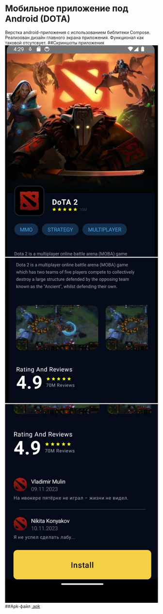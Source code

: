 # Мобильное приложение под Android (DOTA)
Верстка android-приложения с использованием библитеки Compose. Реализован дизайн главного экрана приложения. Функционал как таковой отсутсвует.
##Скриншоты приложения
![Screen_1](https://github.com/w4zawai/lab1_dota_mobile/blob/master/media/header.jpg)
![Screen_2](https://github.com/w4zawai/lab1_dota_mobile/blob/master/media/main.jpg)
![Screen_3](https://github.com/w4zawai/lab1_dota_mobile/blob/master/media/under.jpg)
##Apk-файл
[.apk](https://github.com/w4zawai/lab1_dota_mobile/blob/master/apk/app-debug.apk)
